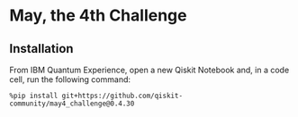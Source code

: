 # May, the 4th Challenge

## Installation

From IBM Quantum Experience, open a new Qiskit Notebook and, in a code cell, run the following command:

```
%pip install git+https://github.com/qiskit-community/may4_challenge@0.4.30
```
